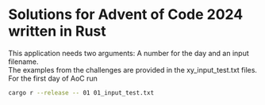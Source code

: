 # Solutions for Advent of Code 2024 written in Rust

This application needs two arguments: A number for the day and an input filename.  
The examples from the challenges are provided in the xy_input_test.txt files.  
For the first day of AoC run

```bash
cargo r --release -- 01 01_input_test.txt
```
